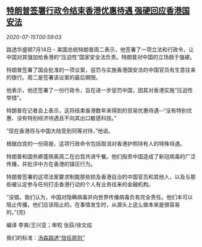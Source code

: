 <!--1594776194000-->
[特朗普签署行政令结束香港优惠待遇 强硬回应香港国安法](https://cn.reuters.com/article/trump-executive-order-hk-0714-tues-idCNKCS24G031)
------

<div><i>2020-07-15T00:59:03</i></div><div class="StandardArticleBody_body"><p>路透华盛顿7月14日 - 美国总统特朗普周二表示，他签署了一项立法和行政令，让中国对其强加给香港的“压迫性”国家安全法负责。特朗普对中国的立场趋于强硬。  </p><p>特朗普签署了国会批准的一项议案，惩罚与实施香港国安法的中国官员有生意往来的银行。周二是签署该议案的最后期限。 </p><p>他表示，他还签署了一份行政令，旨在进一步惩罚中国，因其对香港实施“压迫性举措”。 </p><p>特朗普在记者会上表示，这将结束香港数年来得到的贸易优惠待遇--“没有特别优惠、没有特别经济待遇且不向其出口敏感科技。” </p><p>“现在香港将与中国大陆受到同等对待，”他说。 </p><p>根据白宫的一份简报，这项行政命令包括取消对香港护照持有人的特殊待遇。 </p><p>特朗普和国务卿蓬佩奥周二在白宫共进午餐。他们指责中国造成了新冠病毒的广泛传播，并批评中方在香港的镇压行为。 </p><p>特朗普签署的这项法案要求制裁那些损及香港自治的中国官员和其他人，以及与那些被认定参与任何打击香港行动的个人有业务往来的金融机构。 </p><p>“没错。我们认为，中国对隐瞒病毒并向世界传播病毒负有完全责任。他们本可以阻止传播，他们应该阻止的。在事情发生时，从源头上这么做本来是很容易的。”(完) </p><div class="Attribution_container"><div class="Attribution_attribution"><p class="Attribution_content">编译 李爽/王兴亚；审校 张荻/徐文焰 </p></div></div><div class="StandardArticleBody_trustBadgeContainer"><span class="StandardArticleBody_trustBadgeTitle">我们的标准：</span><span class="trustBadgeUrl"><a href="https://www.thomsonreuters.cn/content/dam/openweb/documents/pdf/china/brochures/about-us-1.pdf">汤森路透“信任原则”</a></span></div></div>
